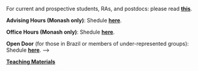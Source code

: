 For current and prospective students, RAs, and postdocs: please read [**this**](/working-with-me).

__Advising Hours (Monash only)__:
Shedule [**here**](https://koalendar.com/e/dahis-advising).

__Office Hours (Monash only)__:
Shedule [**here**](https://koalendar.com/e/dahis-office-hours).

__Open Door__ (for those in Brazil or members of under-represented groups):
Shedule [**here**](https://koalendar.com/e/dahis-open-door). -->

[__Teaching Materials__]((/teaching))